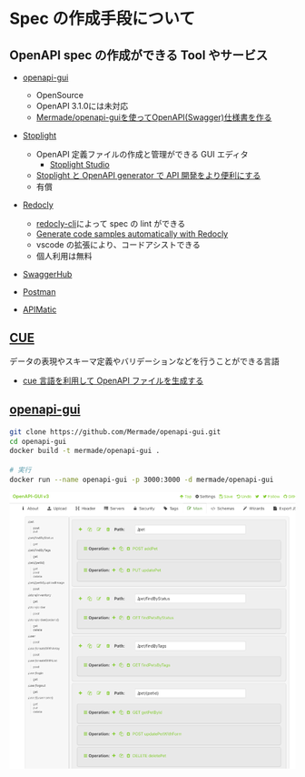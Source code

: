 # Spec の作成手段について

## OpenAPI spec の作成ができる Tool やサービス

- [openapi-gui](https://github.com/Mermade/openapi-gui)
  - OpenSource
  - OpenAPI 3.1.0には未対応
  - [Mermade/openapi-guiを使ってOpenAPI(Swagger)仕様書を作る](https://zenn.dev/dozo/articles/9a70e5b116f7e6)
- [Stoplight](https://stoplight.io/)

  - OpenAPI 定義ファイルの作成と管理ができる GUI エディタ
    - [Stoplight Studio](https://stoplight.io/studio)
  - [Stoplight と OpenAPI generator で API 開発をより便利にする](https://tech.talentx.co.jp/entry/2024/04/09/133904)
  - 有償
- [Redocly](https://redocly.com/)
  - [redocly-cli](https://github.com/Redocly/redocly-cli)によって spec の lint ができる
  - [Generate code samples automatically with Redocly](https://www.youtube.com/watch?v=zZUR7ih2A5A)
  - vscode の拡張により、コードアシストできる
  - 個人利用は無料

- [SwaggerHub](https://swagger.io/tools/swaggerhub/)
- [Postman](https://www.postman.com/)
- [APIMatic](https://www.apimatic.io/)

## [CUE](https://cuelang.org/)

データの表現やスキーマ定義やバリデーションなどを行うことができる言語

- [cue 言語を利用して OpenAPI ファイルを生成する](https://zenn.dev/kawahara/articles/bc7c0851bea7d4)

## [openapi-gui](https://github.com/Mermade/openapi-gui)

```sh
git clone https://github.com/Mermade/openapi-gui.git
cd openapi-gui
docker build -t mermade/openapi-gui .

# 実行
docker run --name openapi-gui -p 3000:3000 -d mermade/openapi-gui
```

![openapi-gui](../images/openapi-gui.png "openapi-gui")
